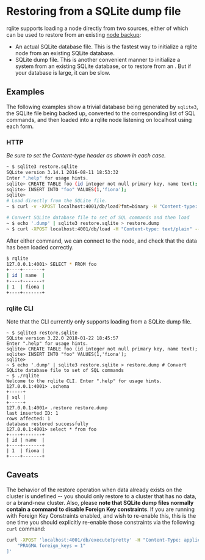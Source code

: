 # Restoring from a SQLite dump file

rqlite supports loading a node directly from two sources, either of which can be used to restore from an existing [node backup](https://github.com/rqlite/rqlite/blob/master/DOC/BACKUPS.md):
- An actual SQLite database file. This is the fastest way to initialize a rqlite node from an existing SQLite database.
- SQLite dump file. This is another convenient manner to initialize a system from an existing SQLite database, or to restore from an . But if your database is large, it can be slow.

## Examples
The following examples show a trivial database being generated by `sqlite3`, the SQLite file being backed up, converted to the corresponding list of SQL commands, and then loaded into a rqlite node listening on localhost using each form.

### HTTP
 _Be sure to set the Content-type header as shown in each case._

```bash
~ $ sqlite3 restore.sqlite
SQLite version 3.14.1 2016-08-11 18:53:32
Enter ".help" for usage hints.
sqlite> CREATE TABLE foo (id integer not null primary key, name text);
sqlite> INSERT INTO "foo" VALUES(1,'fiona');
sqlite>
# Load directly from the SQLite file.
~ $ curl -v -XPOST localhost:4001/db/load?fmt=binary -H "Content-type: application/octet-stream" --data-binary @restore.sqlite

# Convert SQLite database file to set of SQL commands and then load
~ $ echo '.dump' | sqlite3 restore.sqlite > restore.dump
~ $ curl -XPOST localhost:4001/db/load -H "Content-type: text/plain" --data-binary @restore.dump
```

After either command, we can connect to the node, and check that the data has been loaded correctly.
```bash
$ rqlite
127.0.0.1:4001> SELECT * FROM foo
+----+-------+
| id | name  |
+----+-------+
| 1  | fiona |
+----+-------+
```

### rqlite CLI
Note that the CLI currently only supports loading from a SQLite dump file.
```
~ $ sqlite3 restore.sqlite
SQLite version 3.22.0 2018-01-22 18:45:57
Enter ".help" for usage hints.
sqlite> CREATE TABLE foo (id integer not null primary key, name text);
sqlite> INSERT INTO "foo" VALUES(1,'fiona');
sqlite> 
~ $ echo '.dump' | sqlite3 restore.sqlite > restore.dump # Convert SQLite database file to set of SQL commands
~ $ ./rqlite 
Welcome to the rqlite CLI. Enter ".help" for usage hints.
127.0.0.1:4001> .schema
+-----+
| sql |
+-----+
127.0.0.1:4001> .restore restore.dump
last inserted ID: 1
rows affected: 1
database restored successfully
127.0.0.1:4001> select * from foo
+----+-------+
| id | name  |
+----+-------+
| 1  | fiona |
+----+-------+
```

## Caveats
The behavior of the restore operation when data already exists on the cluster is undefined -- you should only restore to a cluster that has no data, or a brand-new cluster. Also, please **note that SQLite dump files normally contain a command to disable Foreign Key constraints**. If you are running with Foreign Key Constraints enabled, and wish to re-enable this, this is the one time you should explicitly re-enable those constraints via the following `curl` command:
```bash
curl -XPOST 'localhost:4001/db/execute?pretty' -H "Content-Type: application/json" -d '[
    "PRAGMA foreign_keys = 1"
]'
```
